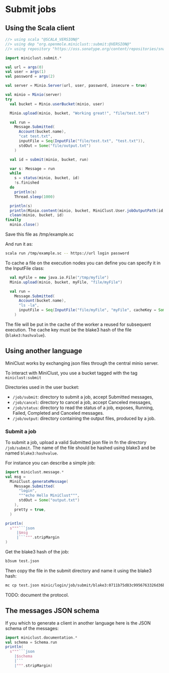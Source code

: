 # Submit jobs 

## Using the Scala client

```scala
//> using scala "@SCALA_VERSION@"
//> using dep "org.openmole.miniclust::submit:@VERSION@" 
//> using repository "https://oss.sonatype.org/content/repositories/snapshots/"

import miniclust.submit.*

val url = args(0)
val user = args(1)
val password = args(2)

val server = Minio.Server(url, user, password, insecure = true)

val minio = Minio(server)
try
  val bucket = Minio.userBucket(minio, user)

  Minio.upload(minio, bucket, "Working great!", "file/test.txt")

  val run =
    Message.Submitted(
      Account(bucket.name),
      "cat test.txt",
      inputFile = Seq(InputFile("file/test.txt", "test.txt")),
      stdOut = Some("file/output.txt")
    )

  val id = submit(minio, bucket, run)

  var s: Message = run
  while
    s = status(minio, bucket, id)
    !s.finished
  do
    println(s)
    Thread.sleep(1000)

  println(s)
  println(Minio.content(minio, bucket, MiniClust.User.jobOutputPath(id, "file/output.txt")))
  clean(minio, bucket, id)
finally
  minio.close()
```

Save this file as /tmp/example.sc

And run it as:
```bash
scala run /tmp/example.sc -- https://url login password
```


To cache a file on the execution nodes you can define you can specify it in the InputFile class:
```scala
  val myFile = new java.io.File("/tmp/myfile")
  Minio.upload(minio, bucket, myFile, "file/myFile")

  val run =
    Message.Submitted(
      Account(bucket.name),
      "ls -la",
      inputFile = Seq(InputFile("file/myFile", "myFile", cacheKey = Some(Tool.hashFile(myFile))))
    )
```

The file will be put in the cache of the worker a reused for subsequent execution. The cache key must be the blake3 hash of the file (`blake3:hashvalue`).

## Using another language

MiniClust works by exchanging json files through the central minio server.

To interact with MiniClust, you use a bucket tagged with the tag `miniclust:submit`

Directories used in the user bucket:
- `/job/submit`: directory to submit a job, accept Submitted messages,
- `/job/cancel`: directory to cancel a job, accept Canceled messages,
- `/job/status`: directory to read the status of a job, exposes, Running, Failed, Completed and Canceled messages.
- `/job/output`: directory containing the output files, produced by a job.

### Submit a job

To submit a job, upload a valid Submitted json file in fn the directory `/job/submit`. The name of the file should be hashed using blake3 and be named `blake3:hashvalue`.

For instance you can describe a simple job:
```scala mdoc:passthrough
import miniclust.message.*
val msg =
  MiniClust.generateMessage(
    Message.Submitted(
      "login",
      """echo Hello MiniClust""",
      stdOut = Some("output.txt")
    ),
    pretty = true,
  )

println(
  s"""```json
     |$msg
     |```""".stripMargin
)
```

Get the blake3 hash of the job:
```bash
b3sum test.json
```

Then copy the file in the submit directory and name it using the blake3 hash:
```bash
mc cp test.json minic/login/job/submit/blake3:0711b75d83c9956763326d36bbed042a18305902ebd9687a27e565117f535b76
```
TODO: document the protocol.

## The messages JSON schema

If you which to generate a client in another language here is the JSON schema of the messages:
```scala mdoc:passthrough
import miniclust.documentation.*
val schema = Schema.run
println(
  s"""```json
    |$schema
    |```
    |""".stripMargin)
```

